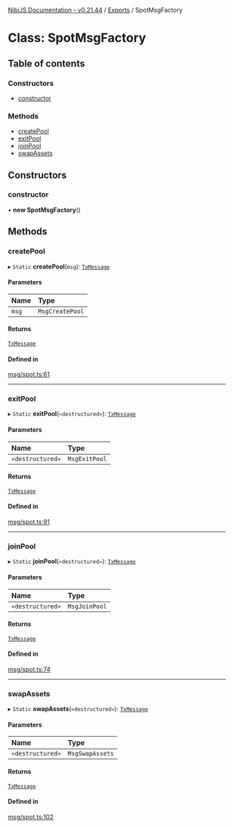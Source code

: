 [NibiJS Documentation - v0.21.44](../intro.md) / [Exports](../modules.md) / SpotMsgFactory

# Class: SpotMsgFactory

## Table of contents

### Constructors

- [constructor](SpotMsgFactory.md#constructor)

### Methods

- [createPool](SpotMsgFactory.md#createpool)
- [exitPool](SpotMsgFactory.md#exitpool)
- [joinPool](SpotMsgFactory.md#joinpool)
- [swapAssets](SpotMsgFactory.md#swapassets)

## Constructors

### constructor

• **new SpotMsgFactory**()

## Methods

### createPool

▸ `Static` **createPool**(`msg`): [`TxMessage`](../interfaces/TxMessage.md)

#### Parameters

| Name  | Type            |
| :---- | :-------------- |
| `msg` | `MsgCreatePool` |

#### Returns

[`TxMessage`](../interfaces/TxMessage.md)

#### Defined in

[msg/spot.ts:61](https://github.com/NibiruChain/ts-sdk/blob/b09b5db/packages/nibijs/src/msg/spot.ts#L61)

---

### exitPool

▸ `Static` **exitPool**(`«destructured»`): [`TxMessage`](../interfaces/TxMessage.md)

#### Parameters

| Name             | Type          |
| :--------------- | :------------ |
| `«destructured»` | `MsgExitPool` |

#### Returns

[`TxMessage`](../interfaces/TxMessage.md)

#### Defined in

[msg/spot.ts:91](https://github.com/NibiruChain/ts-sdk/blob/b09b5db/packages/nibijs/src/msg/spot.ts#L91)

---

### joinPool

▸ `Static` **joinPool**(`«destructured»`): [`TxMessage`](../interfaces/TxMessage.md)

#### Parameters

| Name             | Type          |
| :--------------- | :------------ |
| `«destructured»` | `MsgJoinPool` |

#### Returns

[`TxMessage`](../interfaces/TxMessage.md)

#### Defined in

[msg/spot.ts:74](https://github.com/NibiruChain/ts-sdk/blob/b09b5db/packages/nibijs/src/msg/spot.ts#L74)

---

### swapAssets

▸ `Static` **swapAssets**(`«destructured»`): [`TxMessage`](../interfaces/TxMessage.md)

#### Parameters

| Name             | Type            |
| :--------------- | :-------------- |
| `«destructured»` | `MsgSwapAssets` |

#### Returns

[`TxMessage`](../interfaces/TxMessage.md)

#### Defined in

[msg/spot.ts:102](https://github.com/NibiruChain/ts-sdk/blob/b09b5db/packages/nibijs/src/msg/spot.ts#L102)
